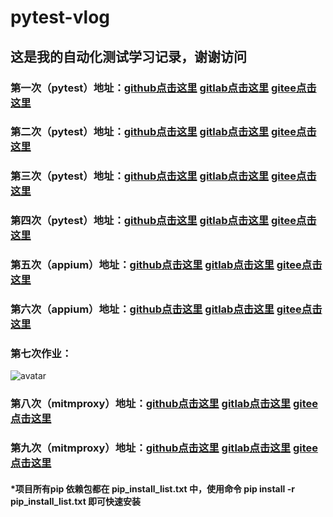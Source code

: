 # pytest-vlog

## 这是我的自动化测试学习记录，谢谢访问

### 第一次（pytest）地址：[github点击这里](https://github.com/ti132520/pytest-vlog/tree/main/pytest-20210411) [gitlab点击这里](https://gitlab.stuq.ceshiren.com/1665027031/pytest-vlog/-/tree/main/pytest-20210408) [gitee点击这里](https://gitee.com/ti132520/pytest-vlog/tree/main/pytest-20210408)

### 第二次（pytest）地址：[github点击这里](https://github.com/ti132520/pytest-vlog/tree/main/pytest-20210408) [gitlab点击这里](https://gitlab.stuq.ceshiren.com/1665027031/pytest-vlog/-/tree/main/pytest-20210411) [gitee点击这里](https://gitee.com/ti132520/pytest-vlog/tree/main/pytest-20210411)

### 第三次（pytest）地址：[github点击这里](https://github.com/ti132520/pytest-vlog/tree/main/pytest-20210415) [gitlab点击这里](https://gitlab.stuq.ceshiren.com/1665027031/pytest-vlog/-/tree/main/pytest-20210415) [gitee点击这里](https://gitee.com/ti132520/pytest-vlog/tree/main/pytest-20210415)

### 第四次（pytest）地址：[github点击这里](https://github.com/ti132520/pytest-vlog/tree/main/pytest-20210418) [gitlab点击这里](https://gitlab.stuq.ceshiren.com/1665027031/pytest-vlog/-/tree/main/pytest-20210418) [gitee点击这里](https://gitee.com/ti132520/pytest-vlog/tree/main/pytest-20210418)

### 第五次（appium）地址：[github点击这里](https://github.com/ti132520/pytest-vlog/tree/main/appium-20210422) [gitlab点击这里](https://gitlab.stuq.ceshiren.com/1665027031/pytest-vlog/-/tree/main/appium-20210422) [gitee点击这里](https://gitee.com/ti132520/pytest-vlog/tree/main/appium-20210422)

### 第六次（appium）地址：[github点击这里](https://github.com/ti132520/pytest-vlog/tree/main/appium-20210424) [gitlab点击这里](https://gitlab.stuq.ceshiren.com/1665027031/pytest-vlog/-/tree/main/appium-20210424) [gitee点击这里](https://gitee.com/ti132520/pytest-vlog/tree/main/appium-20210424)

###  第七次作业：

![avatar](https://ceshiren.com/uploads/default/optimized/2X/e/ede0fb8b9da50908659302c1c20687a68e35e6eb_2_800x603.jpeg)


### 第八次（mitmproxy）地址：[github点击这里](https://github.com/ti132520/pytest-vlog/tree/main/mitmproxy-20210516) [gitlab点击这里](https://gitlab.stuq.ceshiren.com/1665027031/pytest-vlog/-/tree/main/mitmproxy-20210516) [gitee点击这里](https://gitee.com/ti132520/pytest-vlog/tree/main/mitmproxy-20210516)

### 第九次（mitmproxy）地址：[github点击这里](https://github.com/ti132520/pytest-vlog/tree/main/service-test-20210520) [gitlab点击这里](https://gitlab.stuq.ceshiren.com/1665027031/pytest-vlog/-/tree/main/service-test-20210520) [gitee点击这里](https://gitee.com/ti132520/pytest-vlog/tree/main/service-test-20210520)



#### *项目所有pip 依赖包都在 pip_install_list.txt 中，使用命令 pip install -r pip_install_list.txt 即可快速安装   

